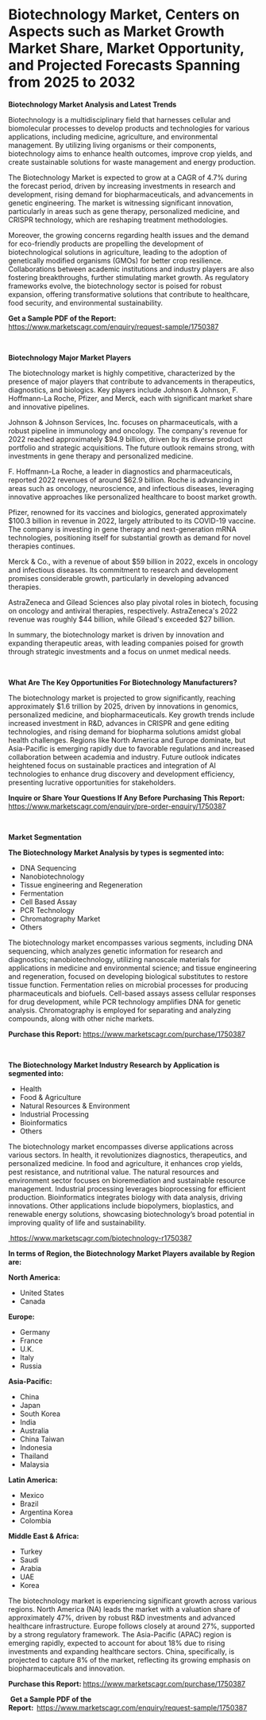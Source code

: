 <p><h1>Biotechnology Market, Centers on Aspects such as Market Growth Market Share, Market Opportunity, and Projected Forecasts Spanning from 2025 to 2032</h1></p><p><strong>Biotechnology Market Analysis and Latest Trends</strong></p>
<p><p>Biotechnology is a multidisciplinary field that harnesses cellular and biomolecular processes to develop products and technologies for various applications, including medicine, agriculture, and environmental management. By utilizing living organisms or their components, biotechnology aims to enhance health outcomes, improve crop yields, and create sustainable solutions for waste management and energy production.</p><p>The Biotechnology Market is expected to grow at a CAGR of 4.7% during the forecast period, driven by increasing investments in research and development, rising demand for biopharmaceuticals, and advancements in genetic engineering. The market is witnessing significant innovation, particularly in areas such as gene therapy, personalized medicine, and CRISPR technology, which are reshaping treatment methodologies.</p><p>Moreover, the growing concerns regarding health issues and the demand for eco-friendly products are propelling the development of biotechnological solutions in agriculture, leading to the adoption of genetically modified organisms (GMOs) for better crop resilience. Collaborations between academic institutions and industry players are also fostering breakthroughs, further stimulating market growth. As regulatory frameworks evolve, the biotechnology sector is poised for robust expansion, offering transformative solutions that contribute to healthcare, food security, and environmental sustainability.</p></p>
<p><strong>Get a Sample PDF of the Report:&nbsp;</strong> <a href="https://www.marketscagr.com/enquiry/request-sample/1750387?utm_campaign=1932&utm_medium=2&utm_source=Github&utm_content=ia&utm_term=13042025&utm_id=biotechnology">https://www.marketscagr.com/enquiry/request-sample/1750387</a></p>
<p>&nbsp;</p>
<p><strong>Biotechnology Major Market Players</strong></p>
<p><p>The biotechnology market is highly competitive, characterized by the presence of major players that contribute to advancements in therapeutics, diagnostics, and biologics. Key players include Johnson & Johnson, F. Hoffmann-La Roche, Pfizer, and Merck, each with significant market share and innovative pipelines.</p><p>Johnson & Johnson Services, Inc. focuses on pharmaceuticals, with a robust pipeline in immunology and oncology. The company's revenue for 2022 reached approximately $94.9 billion, driven by its diverse product portfolio and strategic acquisitions. The future outlook remains strong, with investments in gene therapy and personalized medicine.</p><p>F. Hoffmann-La Roche, a leader in diagnostics and pharmaceuticals, reported 2022 revenues of around $62.9 billion. Roche is advancing in areas such as oncology, neuroscience, and infectious diseases, leveraging innovative approaches like personalized healthcare to boost market growth.</p><p>Pfizer, renowned for its vaccines and biologics, generated approximately $100.3 billion in revenue in 2022, largely attributed to its COVID-19 vaccine. The company is investing in gene therapy and next-generation mRNA technologies, positioning itself for substantial growth as demand for novel therapies continues.</p><p>Merck & Co., with a revenue of about $59 billion in 2022, excels in oncology and infectious diseases. Its commitment to research and development promises considerable growth, particularly in developing advanced therapies.</p><p>AstraZeneca and Gilead Sciences also play pivotal roles in biotech, focusing on oncology and antiviral therapies, respectively. AstraZeneca's 2022 revenue was roughly $44 billion, while Gilead's exceeded $27 billion.</p><p>In summary, the biotechnology market is driven by innovation and expanding therapeutic areas, with leading companies poised for growth through strategic investments and a focus on unmet medical needs.</p></p>
<p>&nbsp;</p>
<p><strong>What Are The Key Opportunities For Biotechnology Manufacturers?</strong></p>
<p><p>The biotechnology market is projected to grow significantly, reaching approximately $1.6 trillion by 2025, driven by innovations in genomics, personalized medicine, and biopharmaceuticals. Key growth trends include increased investment in R&D, advances in CRISPR and gene editing technologies, and rising demand for biopharma solutions amidst global health challenges. Regions like North America and Europe dominate, but Asia-Pacific is emerging rapidly due to favorable regulations and increased collaboration between academia and industry. Future outlook indicates heightened focus on sustainable practices and integration of AI technologies to enhance drug discovery and development efficiency, presenting lucrative opportunities for stakeholders.</p></p>
<p><strong>Inquire or Share Your Questions If Any Before Purchasing This Report:</strong> <a href="https://www.marketscagr.com/enquiry/pre-order-enquiry/1750387?utm_campaign=1932&utm_medium=2&utm_source=Github&utm_content=ia&utm_term=13042025&utm_id=biotechnology">https://www.marketscagr.com/enquiry/pre-order-enquiry/1750387</a></p>
<p>&nbsp;</p>
<p><strong>Market Segmentation</strong></p>
<p><strong>The Biotechnology Market Analysis by types is segmented into:</strong></p>
<p><ul><li>DNA Sequencing</li><li>Nanobiotechnology</li><li>Tissue engineering and Regeneration</li><li>Fermentation</li><li>Cell Based Assay</li><li>PCR Technology</li><li>Chromatography Market</li><li>Others</li></ul></p>
<p><p>The biotechnology market encompasses various segments, including DNA sequencing, which analyzes genetic information for research and diagnostics; nanobiotechnology, utilizing nanoscale materials for applications in medicine and environmental science; and tissue engineering and regeneration, focused on developing biological substitutes to restore tissue function. Fermentation relies on microbial processes for producing pharmaceuticals and biofuels. Cell-based assays assess cellular responses for drug development, while PCR technology amplifies DNA for genetic analysis. Chromatography is employed for separating and analyzing compounds, along with other niche markets.</p></p>
<p><strong>Purchase this Report:&nbsp;</strong><a href="https://www.marketscagr.com/purchase/1750387?utm_campaign=1932&utm_medium=2&utm_source=Github&utm_content=ia&utm_term=13042025&utm_id=biotechnology">https://www.marketscagr.com/purchase/1750387</a></p>
<p>&nbsp;</p>
<p><strong>The Biotechnology Market Industry Research by Application is segmented into:</strong></p>
<p><ul><li>Health</li><li>Food & Agriculture</li><li>Natural Resources & Environment</li><li>Industrial Processing</li><li>Bioinformatics</li><li>Others</li></ul></p>
<p><p>The biotechnology market encompasses diverse applications across various sectors. In health, it revolutionizes diagnostics, therapeutics, and personalized medicine. In food and agriculture, it enhances crop yields, pest resistance, and nutritional value. The natural resources and environment sector focuses on bioremediation and sustainable resource management. Industrial processing leverages bioprocessing for efficient production. Bioinformatics integrates biology with data analysis, driving innovations. Other applications include biopolymers, bioplastics, and renewable energy solutions, showcasing biotechnology’s broad potential in improving quality of life and sustainability.</p></p>
<p><a href="https://www.marketscagr.com/biotechnology-r1750387?utm_campaign=1932&utm_medium=2&utm_source=Github&utm_content=ia&utm_term=13042025&utm_id=biotechnology">&nbsp;https://www.marketscagr.com/biotechnology-r1750387</a></p>
<p><strong>In terms of Region, the Biotechnology Market Players available by Region are:</strong></p>
<p>
    <p> <strong> North America: </strong>
        <ul>
            <li>United States</li>
            <li>Canada</li>
        </ul>
        </p> 
    <p> <strong> Europe: </strong>
        <ul>
            <li>Germany</li>
            <li>France</li>
            <li>U.K.</li>
            <li>Italy</li>
            <li>Russia</li>
        </ul>
        </p> 
    <p> <strong> Asia-Pacific: </strong>
        <ul>
            <li>China</li>
            <li>Japan</li>
            <li>South Korea</li>
            <li>India</li>
            <li>Australia</li>
            <li>China Taiwan</li>
            <li>Indonesia</li>
            <li>Thailand</li>
            <li>Malaysia</li>
        </ul>
        </p> 
    <p> <strong> Latin America: </strong>
        <ul>
            <li>Mexico</li>
            <li>Brazil</li>
            <li>Argentina Korea</li>
            <li>Colombia</li>
        </ul>
        </p> 
    <p> <strong> Middle East & Africa: </strong>
        <ul>
            <li>Turkey</li>
            <li>Saudi</li>
            <li>Arabia</li>
            <li>UAE</li>
            <li>Korea</li>
        </ul>
    </p>
    </p>
<p><p>The biotechnology market is experiencing significant growth across various regions. North America (NA) leads the market with a valuation share of approximately 47%, driven by robust R&D investments and advanced healthcare infrastructure. Europe follows closely at around 27%, supported by a strong regulatory framework. The Asia-Pacific (APAC) region is emerging rapidly, expected to account for about 18% due to rising investments and expanding healthcare sectors. China, specifically, is projected to capture 8% of the market, reflecting its growing emphasis on biopharmaceuticals and innovation.</p></p>
<p><strong>Purchase this Report: </strong><a href="https://www.marketscagr.com/purchase/1750387?utm_campaign=1932&utm_medium=2&utm_source=Github&utm_content=ia&utm_term=13042025&utm_id=biotechnology">https://www.marketscagr.com/purchase/1750387</a></p>
<p>&nbsp;<strong>Get a Sample PDF of the Report:&nbsp;&nbsp;</strong><a href="https://www.marketscagr.com/enquiry/request-sample/1750387?utm_campaign=1932&utm_medium=2&utm_source=Github&utm_content=ia&utm_term=13042025&utm_id=biotechnology">https://www.marketscagr.com/enquiry/request-sample/1750387</a></p>
<p><strong></strong></p>
<p><p></p><p></p><p></p></p>
